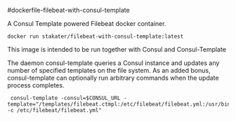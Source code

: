 #dockerfile-filebeat-with-consul-template

A Consul Template powered Filebeat docker container.

`docker run stakater/filebeat-with-consul-template:latest`

This image is intended to be run together with Consul and Consul-Template

The daemon consul-template queries a Consul instance and updates any number of specified templates on the file system. As an added bonus, consul-template can optionally run arbitrary commands when the update process completes.

```
 consul-template -consul=$CONSUL_URL -template="/templates/filebeat.ctmpl:/etc/filebeat/filebeat.yml:/usr/bin/filebeat -c /etc/filebeat/filebeat.yml"
```
